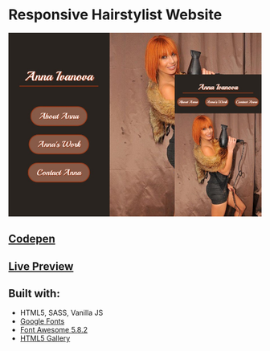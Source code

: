 # Responsive Hairstylist Website
<img src="dist/img/hairstylist_website_preview.jpg" />

## [Codepen](https://codepen.io/ralitsavoronevska/pen/rbKmGv)
## [Live Preview](https://ralitsavoronevska.github.io/hairstylist_website/)

## Built with:
* HTML5, SASS, Vanilla JS
* [Google Fonts](https://fonts.google.com/)
* [Font Awesome 5.8.2](https://fontawesome.com/)
* [HTML5 Gallery](https://html5box.com/html5gallery/)


